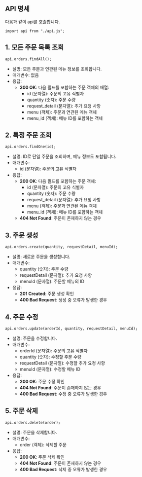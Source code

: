 ## API 명세

다음과 같이 api를 호출합니다.

```
import api from "./api.js";
```

## 1. 모든 주문 목록 조회

```
api.orders.findAll();
```

- 설명: 모든 주문과 연관된 메뉴 정보를 조회합니다.
- 매개변수: 없음
- 응답:
  - **200 OK**: 다음 필드를 포함하는 주문 객체의 배열:
    - id (문자열): 주문의 고유 식별자
    - quantity (숫자): 주문 수량
    - request_detail (문자열): 추가 요청 사항
    - menu (객체): 주문과 연관된 메뉴 객체
    - menu_id (객체): 메뉴 ID를 포함하는 객체

## 2. 특정 주문 조회

```
api.orders.findOne(id);
```

- 설명: ID로 단일 주문을 조회하며, 메뉴 정보도 포함됩니다.
- 매개변수:
  - id (문자열): 주문의 고유 식별자
- 응답:
  - **200 OK**: 다음 필드를 포함하는 주문 객체:
    - id (문자열): 주문의 고유 식별자
    - quantity (숫자): 주문 수량
    - request_detail (문자열): 추가 요청 사항
    - menu (객체): 주문과 연관된 메뉴 객체
    - menu_id (객체): 메뉴 ID를 포함하는 객체
  - **404 Not Found**: 주문이 존재하지 않는 경우

## 3. 주문 생성

```
api.orders.create(quantity, requestDetail, menuId);
```

- 설명: 새로운 주문을 생성합니다.
- 매개변수:
  - quantity (숫자): 주문 수량
  - requestDetail (문자열): 추가 요청 사항
  - menuId (문자열): 주문할 메뉴의 ID
- 응답:
  - **201 Created**: 주문 생성 확인
  - **400 Bad Request**: 생성 중 오류가 발생한 경우

## 4. 주문 수정

```
api.orders.update(orderId, quantity, requestDetail, menuId);
```

- 설명: 주문을 수정합니다.
- 매개변수:
  - orderId (문자열): 주문의 고유 식별자
  - quantity (숫자): 수정할 주문 수량
  - requestDetail (문자열): 수정할 추가 요청 사항
  - menuId (문자열): 수정할 메뉴 ID
- 응답:
  - **200 OK**: 주문 수정 확인
  - **404 Not Found**: 주문이 존재하지 않는 경우
  - **400 Bad Request**: 수정 중 오류가 발생한 경우

## 5. 주문 삭제

```
api.orders.delete(order);
```

- 설명: 주문을 삭제합니다.
- 매개변수:
  - order (객체): 삭제할 주문
- 응답:
  - **200 OK**: 주문 삭제 확인
  - **404 Not Found**: 주문이 존재하지 않는 경우
  - **400 Bad Request**: 삭제 중 오류가 발생한 경우
